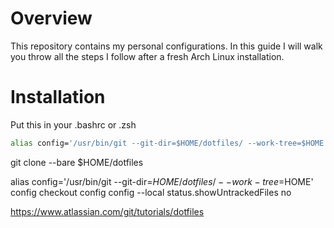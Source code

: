 # Overview

This repository contains my personal configurations.
In this guide I will walk you throw all the steps I follow after a fresh Arch Linux installation.

# Installation

Put this in your .bashrc or .zsh
```bash
alias config='/usr/bin/git --git-dir=$HOME/dotfiles/ --work-tree=$HOME'
```

git clone --bare <git-repo> $HOME/dotfiles

alias config='/usr/bin/git --git-dir=$HOME/dotfiles/ --work-tree=$HOME'
config checkout
config config --local status.showUntrackedFiles no

https://www.atlassian.com/git/tutorials/dotfiles
